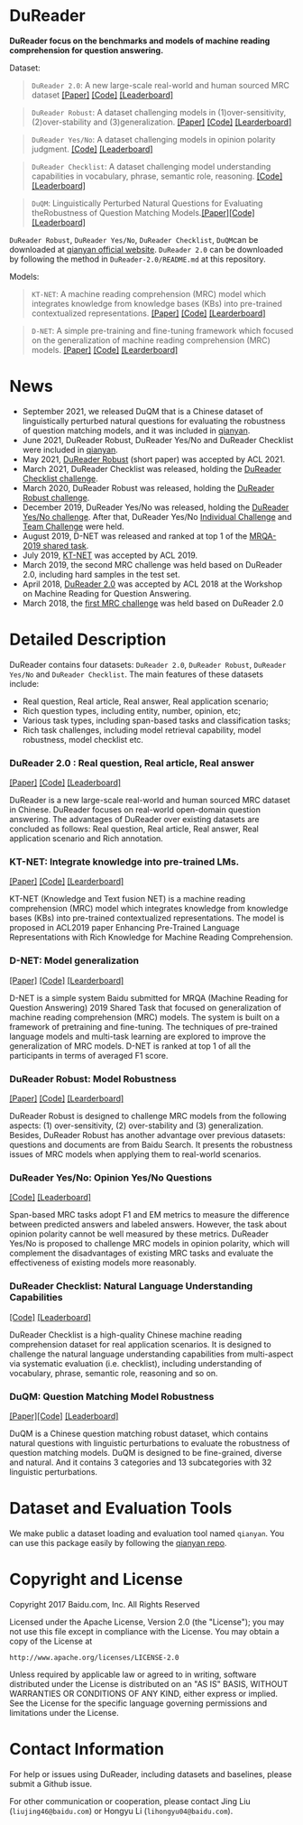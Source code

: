 

# DuReader

**DuReader focus on the benchmarks and models of machine reading comprehension for question answering.**

Dataset:

> `DuReader 2.0`: A new large-scale real-world and human sourced MRC dataset [[Paper]](https://www.aclweb.org/anthology/W18-2605.pdf) [[Code]](https://github.com/baidu/DuReader/tree/master/DuReader-2.0) [[Leaderboard]](https://ai.baidu.com/broad/leaderboard?dataset=dureader) 

> `DuReader Robust`: A dataset challenging models in (1)over-sensitivity, (2)over-stability and (3)generalization.   [[Paper]](https://arxiv.org/abs/2004.11142) [[Code]](https://github.com/baidu/DuReader/tree/master/DuReader-Robust) [[Learderboard]](https://aistudio.baidu.com/aistudio/competition/detail/49/) 

> `DuReader Yes/No`: A dataset challenging models in opinion polarity judgment. [[Code]](https://github.com/PaddlePaddle/PaddleNLP/tree/develop/examples/machine_reading_comprehension/DuReader-yesno) [[Leaderboard]](https://aistudio.baidu.com/aistudio/competition/detail/49/)

> `DuReader Checklist`: A dataset challenging model understanding capabilities in vocabulary, phrase, semantic role, reasoning. [[Code]](https://github.com/baidu/DuReader/tree/master/DuReader-Checklist) [[Leaderboard]](https://aistudio.baidu.com/aistudio/competition/detail/66) 

> `DuQM`: Linguistically Perturbed Natural Questions for Evaluating theRobustness of Question Matching Models.[[Paper]](https://arxiv.org/pdf/2112.08609.pdf)[[Code]](https://github.com/baidu/DuReader/tree/master/DuQM) [[Leaderboard]](https://aistudio.baidu.com/aistudio/competition/detail/116)


`DuReader Robust`, `DuReader Yes/No`, `DuReader Checklist`, `DuQM`can be downloaded at [qianyan official website](https://www.luge.ai/). `DuReader 2.0` can be downloaded by following the method in `DuReader-2.0/README.md` at this repository.

Models:

> `KT-NET`: A machine reading comprehension (MRC) model which integrates knowledge from knowledge bases (KBs) into pre-trained contextualized representations.   [[Paper]](https://aclanthology.org/P19-1226/) [[Code]](https://github.com/baidu/DuReader/tree/master/ACL2019-KTNET) [[Learderboard]](https://rajpurkar.github.io/SQuAD-explorer/) 

> `D-NET`: A simple pre-training and fine-tuning framework which focused on the generalization of machine reading comprehension (MRC) models.    [[Paper]](https://aclanthology.org/D19-5828/) [[Code]](https://github.com/baidu/DuReader/tree/master/MRQA2019-D-NET) [[Learderboard]](https://mrqa.github.io/2019/shared.html) 

# News
- September 2021, we released DuQM that is a Chinese dataset of linguistically perturbed natural questions for evaluating the robustness of question matching models, and it was included in [qianyan](https://www.luge.ai/).
- June 2021, DuReader Robust, DuReader Yes/No and DuReader Checklist were included in [qianyan](https://www.luge.ai/).
- May 2021, [DuReader Robust](https://arxiv.org/abs/2004.11142) (short paper) was accepted by ACL 2021.
- March 2021, DuReader Checklist was released, holding the [DuReader Checklist challenge](https://aistudio.baidu.com/aistudio/competition/detail/66?isFromLuge=true). 
- March 2020, DuReader Robust was released, holding the [DuReader Robust challenge](https://aistudio.baidu.com/aistudio/competition/detail/28?isFromCcf=true). 
- December 2019, DuReader Yes/No was released, holding the [ DuReader Yes/No challenge](https://ai.xm.gov.cn/competition/project-detail.html?id=1aedc41540e440a59f86a4c543635f64&competeId=0000075d26e840b1b9ffd10633d6a9bf). After that, DuReader Yes/No [Individual Challenge](https://aistudio.baidu.com/aistudio/competition/detail/25) and [Team Challenge](https://aistudio.baidu.com/aistudio/competition/detail/26) were held.
- August 2019, D-NET was released and ranked at top 1 of the [MRQA-2019 shared task](https://mrqa.github.io/2019/shared.html).
- July 2019, [KT-NET](https://aclanthology.org/P19-1226/) was accepted by ACL 2019.
- March 2019, the second MRC challenge was held based on DuReader 2.0, including hard samples in the test set.
- April 2018, [DuReader 2.0](https://www.aclweb.org/anthology/W18-2605.pdf) was accepted by ACL 2018 at the Workshop on Machine Reading for Question Answering.
- March 2018, the [ first MRC challenge]((https://aistudio.baidu.com/aistudio/competition/detail/1).) was held based on DuReader 2.0


# Detailed Description

DuReader contains four datasets: `DuReader 2.0`, `DuReader Robust`, `DuReader Yes/No` and `DuReader Checklist`. The main features of these datasets include:

- Real question,  Real article,  Real answer, Real application scenario;
- Rich question types, including entity, number, opinion, etc;
- Various task types, including span-based tasks and classification tasks;
- Rich task challenges, including model retrieval capability, model robustness, model checklist etc. 

### DuReader 2.0 :  Real question,  Real article,  Real answer

 [[Paper]](https://www.aclweb.org/anthology/W18-2605.pdf) [[Code]](https://github.com/baidu/DuReader/tree/master/DuReader-2.0) [[Leaderboard]](https://ai.baidu.com/broad/leaderboard?dataset=dureader) 

DuReader is a new large-scale real-world and human sourced MRC dataset in Chinese. DuReader focuses on real-world open-domain question answering. The advantages of DuReader over existing datasets are concluded as follows: Real question,  Real article,  Real answer, Real application scenario and Rich annotation.
### KT-NET: Integrate knowledge into pre-trained LMs.  
[[Paper]](https://aclanthology.org/P19-1226/) [[Code]](https://github.com/baidu/DuReader/tree/master/ACL2019-KTNET) [[Learderboard]](https://rajpurkar.github.io/SQuAD-explorer/) 

KT-NET (Knowledge and Text fusion NET) is a machine reading comprehension (MRC) model which integrates knowledge from knowledge bases (KBs) into pre-trained contextualized representations. The model is proposed in ACL2019 paper Enhancing Pre-Trained Language Representations with Rich Knowledge for Machine Reading Comprehension.

### D-NET: Model generalization
[[Paper]](https://aclanthology.org/D19-5828/) [[Code]](https://github.com/baidu/DuReader/tree/master/MRQA2019-D-NET) [[Learderboard]](https://mrqa.github.io/2019/shared.html)

D-NET is a simple system Baidu submitted for MRQA (Machine Reading for Question Answering) 2019 Shared Task that focused on generalization of machine reading comprehension (MRC) models. The system is built on a framework of pretraining and fine-tuning. The techniques of pre-trained language models and multi-task learning are explored to improve the generalization of MRC models. D-NET is ranked at top 1 of all the participants in terms of averaged F1 score. 
### DuReader Robust: Model Robustness

 [[Paper]](https://arxiv.org/abs/2004.11142) [[Code]](https://github.com/baidu/DuReader/tree/master/DuReader-Robust) [[Learderboard]](https://aistudio.baidu.com/aistudio/competition/detail/49/) 

DuReader Robust is designed to challenge MRC models from the following aspects: (1) over-sensitivity, (2) over-stability and (3) generalization. Besides, DuReader Robust has another advantage over previous datasets: questions and documents are from Baidu Search. It presents the robustness issues of MRC models when applying them to real-world scenarios.

### DuReader Yes/No: Opinion Yes/No Questions

 [[Code]](https://github.com/PaddlePaddle/PaddleNLP/tree/develop/examples/machine_reading_comprehension/DuReader-yesno) [[Leaderboard]](https://aistudio.baidu.com/aistudio/competition/detail/49/) 

Span-based MRC tasks adopt F1 and EM metrics to measure the difference between predicted answers and labeled answers. However,  the task about opinion polarity cannot be well measured by these metrics. DuReader Yes/No is proposed to  challenge MRC models in opinion polarity, which will complement the disadvantages of existing MRC tasks and evaluate the effectiveness of existing models more reasonably.

### DuReader Checklist: Natural Language Understanding Capabilities

 [[Code]](https://github.com/baidu/DuReader/tree/master/DuReader-Checklist) [[Leaderboard]](https://aistudio.baidu.com/aistudio/competition/detail/66) 

DuReader Checklist is a high-quality Chinese machine reading comprehension dataset for real application scenarios. It is designed to challenge the natural language understanding capabilities from multi-aspect via systematic evaluation (i.e. checklist), including understanding of vocabulary, phrase, semantic role, reasoning and so on.

### DuQM: Question Matching Model Robustness

[[Paper]](https://arxiv.org/pdf/2112.08609.pdf)[[Code]](https://github.com/baidu/DuReader/tree/master/DuQM) [[Leaderboard]](https://aistudio.baidu.com/aistudio/competition/detail/116)


DuQM is a Chinese question matching robust dataset, which contains natural questions with linguistic perturbations to evaluate the robustness of question matching models. DuQM is designed to be fine-grained, diverse and natural. And it contains 3 categories and 13 subcategories with 32 linguistic perturbations.

# Dataset and Evaluation Tools

We make public a dataset loading and evaluation tool named `qianyan`. You can use this package easily by following the [qianyan repo](https://console.cloud.baidu-int.com/devops/icode/repos/baidu/personal-code/qianyan/tree/master).



# Copyright and License

Copyright 2017 Baidu.com, Inc. All Rights Reserved

Licensed under the Apache License, Version 2.0 (the "License"); you may not use this file except in compliance with the License. You may obtain a copy of the License at

```
http://www.apache.org/licenses/LICENSE-2.0
```

Unless required by applicable law or agreed to in writing, software distributed under the License is distributed on an "AS IS" BASIS, WITHOUT WARRANTIES OR CONDITIONS OF ANY KIND, either express or implied. See the License for the specific language governing permissions and limitations under the License.



# Contact Information

For help or issues using DuReader, including datasets and baselines, please submit a Github issue.

For other communication or cooperation, please contact Jing Liu (`liujing46@baidu.com`) or Hongyu Li (`lihongyu04@baidu.com`).



